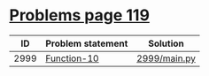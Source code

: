 # [Problems page 119](https://www.e-olymp.com/en/problems?page=119)


| ID   | Problem statement                                       | Solution                     |
|------|---------------------------------------------------------|------------------------------|
| 2999 | [Function-10](https://www.e-olymp.com/en/problems/2999) | [2999/main.py](2999/main.py) |


